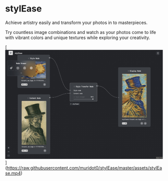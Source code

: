 # stylEase

Achieve artistry easily and transform your photos in to masterpieces.

Try countless image combinations and watch as your photos come to life with
vibrant colors and unique textures while exploring your creativity.

[![Watch the video](https://raw.githubusercontent.com/muridot0/stylEase/master/assets/app-image-dark.jpeg)]
(https://raw.githubusercontent.com/muridot0/stylEase/master/assets/stylEase.mp4)